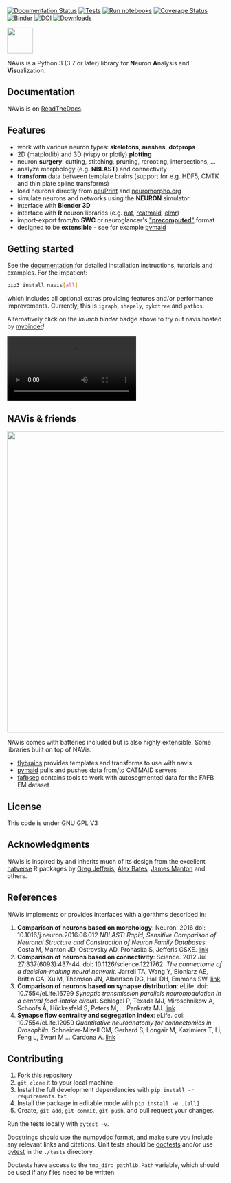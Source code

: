 [![Documentation Status](https://readthedocs.org/projects/navis/badge/?version=latest)](http://navis.readthedocs.io/en/latest/?badge=latest) [![Tests](https://github.com/schlegelp/navis/actions/workflows/test-package.yml/badge.svg)](https://github.com/schlegelp/navis/actions/workflows/test-package.yml) [![Run notebooks](https://github.com/schlegelp/navis/actions/workflows/notebooktest-package.yml/badge.svg)](https://github.com/schlegelp/navis/actions/workflows/notebooktest-package.yml) [![Coverage Status](https://coveralls.io/repos/github/schlegelp/navis/badge.svg?branch=master)](https://coveralls.io/github/schlegelp/navis?branch=master) [![Binder](https://mybinder.org/badge.svg)](https://mybinder.org/v2/gh/schlegelp/navis/master?urlpath=tree) [![DOI](https://zenodo.org/badge/168142416.svg)](https://zenodo.org/badge/latestdoi/168142416) [![Downloads](https://pepy.tech/badge/navis)](https://pepy.tech/project/navis)

<img src="https://github.com/schlegelp/navis/raw/master/docs/_static/favicon.png" height="60">


NAVis is a Python 3 (3.7 or later) library for **N**euron **A**nalysis and **Vis**ualization.

## Documentation
NAVis is on [ReadTheDocs](http://navis.readthedocs.io/ "NAVis ReadTheDocs").

## Features
* work with various neuron types: **skeletons**, **meshes**, **dotprops**
* 2D (matplotlib) and 3D (vispy or plotly) **plotting**
* neuron **surgery**: cutting, stitching, pruning, rerooting, intersections, ...
* analyze morphology (e.g. **NBLAST**) and connectivity
* **transform** data between template brains (support for e.g. HDF5, CMTK and thin plate spline transforms)
* load neurons directly from [neuPrint](https://neuprint.janelia.org) and [neuromorpho.org](http://neuromorpho.org)
* simulate neurons and networks using the **NEURON** simulator
* interface with **Blender 3D**
* interface with **R** neuron libraries (e.g. [nat](https://github.com/jefferis/nat), [rcatmaid](https://github.com/jefferis/rcatmaid), [elmr](https://github.com/jefferis/elmr))
* import-export from/to **SWC** or neuroglancer's ["**precomputed**"](https://github.com/google/neuroglancer/tree/master/src/neuroglancer/datasource/precomputed) format
* designed to be **extensible** - see for example [pymaid](https://pymaid.readthedocs.io/en/latest/)

## Getting started
See the [documentation](http://navis.readthedocs.io/ "NAVis ReadTheDocs") for detailed installation instructions, tutorials and examples. For the impatient:

```sh
pip3 install navis[all]
```

which includes all optional extras providing features and/or performance improvements.
Currently, this is `igraph`, `shapely`, `pykdtree` and `pathos`.

Alternatively click on the *launch binder* badge above to try out navis hosted by [mybinder](https://mybinder.org)!

![movie](https://user-images.githubusercontent.com/7161148/114312307-28a72700-9aea-11eb-89a6-ee1d72bfa730.mov)

## NAVis & friends
<p align="center">
<img src="https://github.com/schlegelp/navis/blob/master/docs/_static/navis_ecosystem.png?raw=true" width="700">
</p>

NAVis comes with batteries included but is also highly extensible. Some
libraries built on top of NAVis:
* [flybrains](https://github.com/schlegelp/navis-flybrains) provides templates and transforms to use with navis
* [pymaid](https://pymaid.readthedocs.io/en/latest/) pulls and pushes data from/to CATMAID servers
* [fafbseg](https://fafbseg-py.readthedocs.io/en/latest/index.html) contains tools to work with autosegmented data for the FAFB EM dataset

## License
This code is under GNU GPL V3

## Acknowledgments
NAVis is inspired by and inherits much of its design from the excellent
[natverse](http://natverse.org) R packages by
[Greg Jefferis](https://github.com/jefferis), [Alex Bates](https://github.com/alexanderbates),
[James Manton](https://github.com/ajdm) and others.

## References
NAVis implements or provides interfaces with algorithms described in:

1. **Comparison of neurons based on morphology**: Neuron. 2016 doi: 10.1016/j.neuron.2016.06.012
*NBLAST: Rapid, Sensitive Comparison of Neuronal Structure and Construction of Neuron Family Databases.*
Costa M, Manton JD, Ostrovsky AD, Prohaska S, Jefferis GSXE.
[link](https://www.cell.com/neuron/fulltext/S0896-6273(16)30265-3?_returnURL=https%3A%2F%2Flinkinghub.elsevier.com%2Fretrieve%2Fpii%2FS0896627316302653%3Fshowall%3Dtrue)
2. **Comparison of neurons based on connectivity**: Science. 2012 Jul 27;337(6093):437-44. doi: 10.1126/science.1221762.
*The connectome of a decision-making neural network.*
Jarrell TA, Wang Y, Bloniarz AE, Brittin CA, Xu M, Thomson JN, Albertson DG, Hall DH, Emmons SW.
[link](http://science.sciencemag.org/content/337/6093/437.long)
3. **Comparison of neurons based on synapse distribution**: eLife. doi: 10.7554/eLife.16799
*Synaptic transmission parallels neuromodulation in a central food-intake circuit.*
Schlegel P, Texada MJ, Miroschnikow A, Schoofs A, Hückesfeld S, Peters M, … Pankratz MJ.
[link](https://elifesciences.org/content/5/e16799)
4. **Synapse flow centrality and segregation index**: eLife. doi: 10.7554/eLife.12059
*Quantitative neuroanatomy for connectomics in Drosophila.*
Schneider-Mizell CM, Gerhard S, Longair M, Kazimiers T, Li, Feng L, Zwart M … Cardona A.
[link](https://elifesciences.org/articles/12059)

## Contributing

1. Fork this repository
2. `git clone` it to your local machine
3. Install the full development dependencies with `pip install -r requirements.txt`
4. Install the package in editable mode with `pip install -e .[all]`
5. Create, `git add`, `git commit`, `git push`, and pull request your changes.

Run the tests locally with `pytest -v`.

Docstrings should use the [numpydoc](https://numpydoc.readthedocs.io/en/latest/format.html) format,
and make sure you include any relevant links and citations.
Unit tests should be [doctests](https://docs.python.org/3/library/doctest.html)
and/or use [pytest](https://docs.pytest.org/en/stable/) in the `./tests` directory.

Doctests have access to the `tmp_dir: pathlib.Path` variable,
which should be used if any files need to be written.
